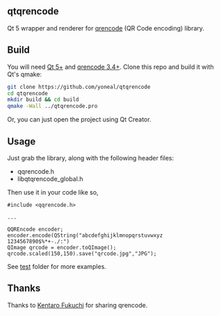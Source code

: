 ## qtqrencode

Qt 5 wrapper and renderer for [qrencode](https://github.com/fukuchi/libqrencode) (QR Code encoding) library.

## Build

You will need [Qt 5+](http://qt-project.org/downloads) and [qrencode 3.4+](http://fukuchi.org/works/qrencode). Clone this repo and build it with Qt's qmake:
```bash
git clone https://github.com/yoneal/qtqrencode
cd qtqrencode
mkdir build && cd build
qmake -Wall ../qtqrencode.pro
```
Or, you can just open the project using Qt Creator.

## Usage

Just grab the library, along with the following header files:

* qqrencode.h
* libqtqrencode_global.h

Then use it in your code like so,
```
#include <qqrencode.h>

...

QQREncode encoder;
encoder.encode(QString("abcdefghijklmnopqrstuvwxyz 1234567890$%*+-./:")
QImage qrcode = encoder.toQImage();
qrcode.scaled(150,150).save("qrcode.jpg","JPG");
```

See [test](test) folder for more examples.

## Thanks

Thanks to [Kentaro Fukuchi](http://fukuchi.org) for sharing qrencode.
